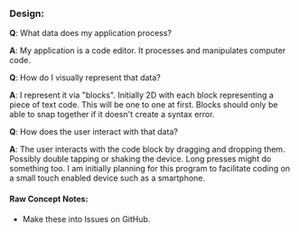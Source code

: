 ### Design:

**Q**: What data does my application process?

**A**: My application is a code editor. It processes and manipulates computer code.

**Q**: How do I visually represent that data?

**A**: I represent it via "blocks". Initially 2D with each block representing a piece of text code. This will be one to one at first. Blocks should only be able to snap together if it doesn't create a syntax error.

**Q**: How does the user interact with that data?

**A**: The user interacts with the code block by dragging and dropping them. Possibly double tapping or shaking the device. Long presses might do something too. I am initially planning for this program to facilitate coding on a small touch enabled device such as a smartphone.

#### Raw Concept Notes:
- Make these into Issues on GitHub.
